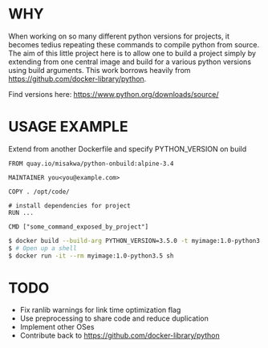 WHY
===
When working on so many different python versions for projects, it becomes
tedius repeating these commands to compile python from source.
The aim of this little project here is to allow one to build a project simply by
extending from one central image and build for a various python versions using build arguments.
This work borrows heavily from https://github.com/docker-library/python.

Find versions here: https://www.python.org/downloads/source/


USAGE EXAMPLE
=============
Extend from another Dockerfile and specify PYTHON_VERSION on build

```
FROM quay.io/misakwa/python-onbuild:alpine-3.4

MAINTAINER you<you@example.com>

COPY . /opt/code/

# install dependencies for project
RUN ...

CMD ["some_command_exposed_by_project"]
```

```sh
$ docker build --build-arg PYTHON_VERSION=3.5.0 -t myimage:1.0-python3.5 --rm --force-rm .
$ # Open up a shell
$ docker run -it --rm myimage:1.0-python3.5 sh
```

TODO
====
- Fix ranlib warnings for link time optimization flag
- Use preprocessing to share code and reduce duplication
- Implement other OSes
- Contribute back to https://github.com/docker-library/python
